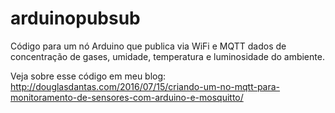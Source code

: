 # arduinopubsub
Código para um nó Arduino que publica via WiFi e MQTT dados de concentração de gases, umidade, temperatura e luminosidade do ambiente.

Veja sobre esse código em meu blog: http://douglasdantas.com/2016/07/15/criando-um-no-mqtt-para-monitoramento-de-sensores-com-arduino-e-mosquitto/
